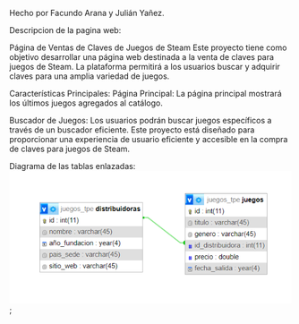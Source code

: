 Hecho por Facundo Arana y Julián Yañez.

Descripcion de la pagina web:

Página de Ventas de Claves de Juegos de Steam
Este proyecto tiene como objetivo desarrollar una página web destinada a la venta de claves para juegos
de Steam. La plataforma permitirá a los usuarios buscar y adquirir claves para una amplia variedad de
juegos.

Características Principales:
Página Principal: La página principal mostrará los últimos juegos agregados al catálogo.

Buscador de Juegos: Los usuarios podrán buscar juegos específicos a través de un buscador eficiente.
Este proyecto está diseñado para proporcionar una experiencia de usuario eficiente y accesible en la
compra de claves para juegos de Steam.

Diagrama de las tablas enlazadas:
![Diagrama_db](diagrama_db.png);